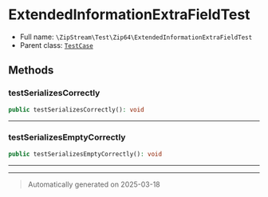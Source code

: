 
# ExtendedInformationExtraFieldTest





* Full name: `\ZipStream\Test\Zip64\ExtendedInformationExtraFieldTest`
* Parent class: [`TestCase`](../../../PHPUnit/Framework/TestCase.md)




## Methods


### testSerializesCorrectly



```php
public testSerializesCorrectly(): void
```












***

### testSerializesEmptyCorrectly



```php
public testSerializesEmptyCorrectly(): void
```












***


***
> Automatically generated on 2025-03-18
